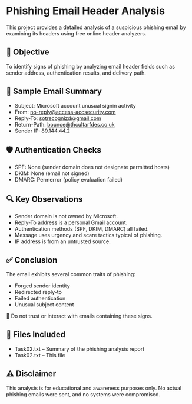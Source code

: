 Phishing Email Header Analysis
==============================

This project provides a detailed analysis of a suspicious phishing email by examining its headers using free online header analyzers.

📌 Objective
------------
To identify signs of phishing by analyzing email header fields such as sender address, authentication results, and delivery path.

🧪 Sample Email Summary
------------------------
- Subject: Microsoft account unusual signin activity
- From: no-reply@access-accsecurity.com
- Reply-To: sotrecognizd@gmail.com
- Return-Path: bounce@thcultarfdes.co.uk
- Sender IP: 89.144.44.2

🛡 Authentication Checks
-------------------------
- SPF: None (sender domain does not designate permitted hosts)
- DKIM: None (email not signed)
- DMARC: Permerror (policy evaluation failed)

🔍 Key Observations
--------------------
- Sender domain is not owned by Microsoft.
- Reply-To address is a personal Gmail account.
- Authentication methods (SPF, DKIM, DMARC) all failed.
- Message uses urgency and scare tactics typical of phishing.
- IP address is from an untrusted source.

✅ Conclusion
-------------
The email exhibits several common traits of phishing:
- Forged sender identity
- Redirected reply-to
- Failed authentication
- Unusual subject content

📢 Do not trust or interact with emails containing these signs.

📁 Files Included
-----------------
- Task02.txt – Summary of the phishing analysis report
- Task02.txt – This file

⚠️ Disclaimer
--------------
This analysis is for educational and awareness purposes only. No actual phishing emails were sent, and no systems were compromised.
